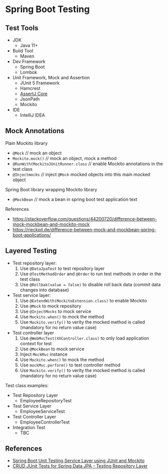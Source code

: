 # Spring Boot Testing

## Test Tools

- JDK
  - Java 11+
- Build Tool
  - Maven
- Dev Framework
  - Spring Boot
  - Lombok
- Unit Framework, Mock and Assertion
  - JUnit 5 Framework
  - Hamcrest
  - [AssertJ Core](https://assertj.github.io/doc/)
  - JsonPath
  - Mockito
- IDE
  - IntelliJ IDEA
    
## Mock Annotations

Plain Mockito library
- `@Mock` // mock an object
- `Mockito.mock()` // mock an object, mock a method
- `@RunWith(MockitoJUnitRunner.class` // enable Mockito annotations in the test class
- `@Injectmocks` // inject `@Mock` mocked objects into this main mocked object

Spring Boot library wrapping Mockito library
- `@MockBean` // mock a bean in spring boot test application text


References
- https://stackoverflow.com/questions/44200720/difference-between-mock-mockbean-and-mockito-mock
- https://rieckpil.de/difference-between-mock-and-mockbean-spring-boot-applications/


## Layered Testing

- Test repository layer:
  1. Use `@DataJpaTest` to test repository layer
  2. Use `@TestMethodOrder` and `@Order` to run test methods in order in the test class
  3. Use `@Rollbak(value = false)` to disable roll back data (commit data changes into database)
- Test service layer:
  1. Use `@ExtendWith(MockitoExtension.class)` to enable Mockito
  2. Use `@Mock` to mock repository
  3. Use `@InjectMocks` to mock service
  4. Use `Mockito.when()` to mock the method
  5. Use `Mockito.verify()` to verity the mocked method is called (mandatory for no return value case)
- Test controller layer
  1. Use `@WebMvcTest(XXController.class)` to only load application context for test
  2. Use `@MockBean` to mock service
  3. Inject `MockMvc` instance
  4. Use `Mockito.when()` to mock the method
  5. Use `mockMvc.perform()` to test controller method
  6. Use `Mockito.verify()` to verity the mocked method is called (mandatory for no return value case)


Test class examples:
- Test Repository Layer
  - EmployeeRepositoryTest
- Test Service Layer
  - EmployeeServiceTest
- Test Controller Layer
  - EmployeeControllerTest
- Integration Test
  - TBC

## References

- [Spring Boot Unit Testing Service Layer using JUnit and Mockito](https://www.javaguides.net/2022/03/spring-boot-unit-testing-crud-rest-api-with-junit-and-mockito.html)
- [CRUD JUnit Tests for Spring Data JPA - Testing Repository Layer](https://www.javaguides.net/2021/07/crud-junit-tests-for-spring-data-jpa.html)
